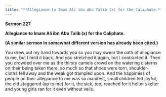 ```yaml
---
title: "**Allegiance to Imam Ali ibn Abu Talib (x) for the Caliphate.**" 
---
```

**Sermon 227**

**Allegiance to Imam Ali ibn Abu Talib \(x\) for the Caliphate\.**

**\(A similar sermon in somewhat different version has already been cited\.\)**

You drew out my hand towards you so you may swear the oath of allegiance to me, but I held it back\. And you stretched it again, but I contracted it\. Then you crowded over me as the thirsty camels crowd on the watering cisterns on their being taken there, so much so that shoes were torn, shoulder\-cloths fell away and the weak got trampled upon\. And the happiness of people on their allegiance to me was so manifest, small children felt joyful, the old staggered \(up to me\) for it, the sick, too, reached for it helter skelter and young girls ran for it even without veils\.

